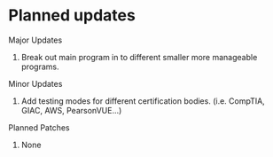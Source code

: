 # Planned updates
Major Updates
1. Break out main program in to different smaller more manageable programs.
   
Minor Updates
1. Add testing modes for different certification bodies. (i.e. CompTIA, GIAC, AWS, PearsonVUE...)

Planned Patches
1. None

